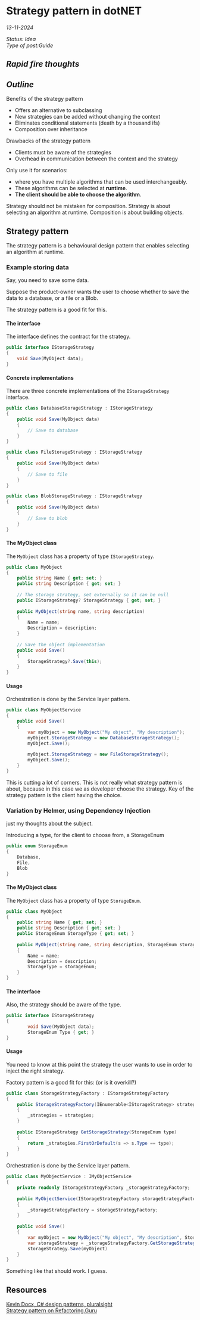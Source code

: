 # Strategy pattern in dotNET

*13-11-2024*

_Status: Idea_  
_Type of post:Guide_

## *Rapid fire thoughts*


## *Outline*

Benefits of the strategy pattern
- Offers an alternative to subclassing
- New strategies can be added without changing the context
- Eliminates conditional statements (death by a thousand ifs)
- Composition over inheritance

Drawbacks of the strategy pattern
- Clients must be aware of the strategies
- Overhead in communication between the context and the strategy

Only use it for scenarios:
- where you have multiple algorithms that can be used interchangeably.
- These algorithms can be selected at **runtime**.
- **The client should be able to choose the algorithm**.

Strategy should not be mistaken for composition. Strategy is about selecting an algorithm at runtime. Composition is about building objects.

## Strategy pattern

The strategy pattern is a behavioural design pattern that enables selecting an algorithm at runtime.

### Example storing data

Say, you need to save some data.

Suppose the product-owner wants the user to choose whether to save the data to a database, or a file or a Blob.  

The strategy pattern is a good fit for this.

#### The interface

The interface defines the contract for the strategy.

```csharp
public interface IStorageStrategy
{
	void Save(MyObject data);
}
```

#### Concrete implementations

There are three concrete implementations of the `IStorageStrategy` interface.

```csharp
public class DatabaseStorageStrategy : IStorageStrategy
{
	public void Save(MyObject data)
	{
		// Save to database
	}
}
```

```csharp
public class FileStorageStrategy : IStorageStrategy
{
	public void Save(MyObject data)
	{
		// Save to file
	}
}
```

```csharp
public class BlobStorageStrategy : IStorageStrategy
{
	public void Save(MyObject data)
	{
		// Save to blob
	}
}
```

#### The MyObject class

The `MyObject` class has a property of type `IStorageStrategy`.

```csharp
public class MyObject
{
	public string Name { get; set; }
	public string Description { get; set; }
    
    // The storage strategy, set externally so it can be null
    public IStorageStrategy? StorageStrategy { get; set; }
    
    public MyObject(string name, string description)
	{
		Name = name;
		Description = description;
	}
    
    // Save the object implementation
	public void Save()
	{
		StorageStrategy?.Save(this);
	}
}
```

#### Usage

Orchestration is done by the Service layer pattern. 

```csharp
public class MyObjectService
{
	public void Save()
	{
        var myObject = new MyObject("My object", "My description");
        myObject.StorageStrategy = new DatabaseStorageStrategy();
		myObject.Save();
        
        myObject.StorageStrategy = new FileStorageStrategy();
        myObject.Save();
	}
}
```

This is cutting a lot of corners. This is not really what strategy pattern is about, because in this case we as developer choose the strategy. Key of the strategy pattern is the client having the choice.

### Variation by Helmer, using Dependency Injection

just my thoughts about the subject.

Introducing a type, for the client to choose from, a StorageEnum

```csharp
public enum StorageEnum
{
	Database,
	File,
	Blob
}
```

#### The MyObject class

The `MyObject` class has a property of type `StorageEnum`.

```csharp
public class MyObject
{
	public string Name { get; set; }
	public string Description { get; set; }
    public StorageEnum StorageType { get; set; }
    
    public MyObject(string name, string description, StorageEnum storageEnum)
	{
		Name = name;
		Description = description;
        StorageType = storageEnum;
	}
}
```

#### The interface

Also, the strategy should be aware of the type.

```csharp
public interface IStorageStrategy
{
		void Save(MyObject data);
    	StorageEnum Type { get; }
}
```

#### Usage

You need to know at this point the strategy the user wants to use in order to inject the right strategy.

Factory pattern is a good fit for this: (or is it overkill?)

```csharp
public class StorageStrategyFactory : IStorageStrategyFactory
{
    public StorageStrategyFactory(IEnumerable<IStorageStrategy> strategies)
	{
		_strategies = strategies;
	}
    
	public IStorageStrategy GetStorageStrategy(StorageEnum type)
	{
		return _strategies.FirstOrDefault(s => s.Type == type);
	}
}

```


Orchestration is done by the Service layer pattern.

```csharp
public class MyObjectService : IMyObjectService
{
    private readonly IStorageStrategyFactory _storageStrategyFactory;
    
    public MyObjectService(IStorageStrategyFactory storageStrategyFactory)
	{
		_storageStrategyFactory = storageStrategyFactory;
	}
    
	public void Save()
	{
        var myObject = new MyObject("My object", "My description", StorageEnum.File);
        var storageStrategy = _storageStrategyFactory.GetStorageStrategy(myObject.StorageType);
	    storageStrategy.Save(myObject)
	}
}
```


Something like that should work. I guess.

## Resources

[Kevin Docx, C# design patterns, pluralsight ](https://app.pluralsight.com/ilx/video-courses/8b818464-7d56-4f32-a307-04c7049540e1/ed810986-dc27-48ec-b386-efd773bcb6b5/e0a469f0-ed1c-43ac-8ed4-82724f5070bf)  
[Strategy pattern on Refactoring.Guru](https://refactoring.guru/design-patterns/strategy)  